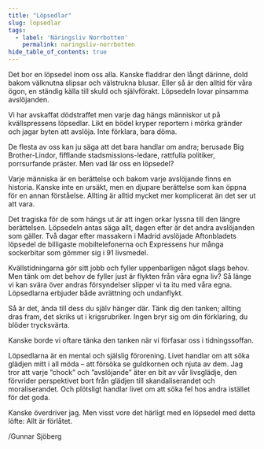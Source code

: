 ```yaml
---
title: "Löpsedlar"
slug: lopsedlar
tags:
  - label: 'Näringsliv Norrbotten'
    permalink: naringsliv-norrbotten
hide_table_of_contents: true
---
```

Det bor en löpsedel inom oss alla. Kanske fladdrar den långt därinne, dold bakom välknutna slipsar och välstrukna blusar. Eller så är den alltid för våra ögon, en ständig källa till skuld och självförakt. Löpsedeln lovar pinsamma avslöjanden.

<!--truncate-->

Vi har avskaffat dödstraffet men varje dag hängs människor ut på kvällspressens löpsedlar. Likt en bödel kryper reportern i mörka gränder och jagar byten att avslöja. Inte förklara, bara döma. 

De flesta av oss kan ju säga att det bara handlar om andra; berusade Big Brother-Lindor, fifflande stadsmissions-ledare, rattfulla politiker, porrsurfande präster. Men vad lär oss en löpsedel?

Varje människa är en berättelse och bakom varje avslöjande finns en historia. Kanske inte en ursäkt, men en djupare berättelse som kan öppna för en annan förståelse. Allting är alltid mycket mer komplicerat än det ser ut att vara. 

Det tragiska för de som hängs ut är att ingen orkar lyssna till den längre berättelsen. Löpsedeln antas säga allt, dagen efter är det andra avslöjanden som gäller. Två dagar efter massakern i Madrid avslöjade Aftonbladets löpsedel de billigaste mobiltelefonerna och Expressens hur många sockerbitar som gömmer sig i 91 livsmedel.

Kvällstidningarna gör sitt jobb och fyller uppenbarligen något slags behov. Men tänk om det behov de fyller just är flykten från våra egna liv? Så länge vi kan svära över andras försyndelser slipper vi ta itu med våra egna. Löpsedlarna erbjuder både avrättning och undanflykt.

Så är det, ända till dess du själv hänger där. Tänk dig den tanken; allting dras fram, det skriks ut i krigsrubriker. Ingen bryr sig om din förklaring, du blöder trycksvärta. 

Kanske borde vi oftare tänka den tanken när vi förfasar oss i tidningssoffan.

Löpsedlarna är en mental och själslig förorening. Livet handlar om att söka glädjen mitt i all möda – att försöka se guldkornen och njuta av dem. Jag tror att varje ”chock” och ”avslöjande” äter en bit av vår livsglädje, den förvrider perspektivet bort från glädjen till skandaliserandet och moraliserandet. Och plötsligt handlar livet om att söka fel hos andra istället för det goda.

Kanske överdriver jag. Men visst vore det härligt med en löpsedel med detta löfte: Allt är förlåtet. 

/Gunnar Sjöberg
